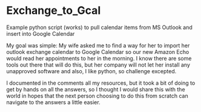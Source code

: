 # Exchange_to_Gcal
Example python script (works) to pull calendar items from MS Outlook and insert into Google Calendar

My goal was simple:  My wife asked me to find a way for her to import her outlook exchange calendar to Google Calendar so our new Amazon Echo would read her appointments to her in the morning.  I know there are some tools out there that will do this, but her company will not let her install any unapproved software and also, I like python, so challenge excepted.

I documented in the comments all my resources, but it took a bit of doing to get by hands on all the answers, so I thought I would share this with the world in hopes that the next person choosing to do this from scratch can navigate to the answers a little easier.  
